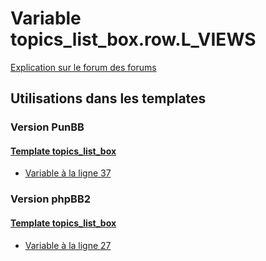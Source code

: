# Variable topics_list_box.row.L_VIEWS
[Explication sur le forum des forums](http://forum.forumactif.com/t294113-listing-des-variables#topics_list_box.row.L_VIEWS)
## Utilisations dans les templates
### Version PunBB
#### [Template topics_list_box](punbb/topics_list_box.md)
* [Variable à la ligne 37](../punbb/topics_list_box.tpl#L37)
### Version phpBB2
#### [Template topics_list_box](subsilver/topics_list_box.md)
* [Variable à la ligne 27](../subsilver/topics_list_box.tpl#L27)